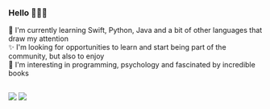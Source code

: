 ### Hello 🙋🏻‍♀️

🌱 I'm currently learning Swift, Python, Java and a bit of other languages that draw my attention</br>
✨ I'm looking for opportunities to learn and start being part of the community, but also to enjoy</br>
👀 I'm interesting in programming, psychology and fascinated by incredible books</br>

  
  ##
  
<div>
   <a href = "mailto:mariaafv@hotmail.com"><img src="https://img.shields.io/badge/-Gmail-%23333?style=for-the-badge&logo=gmail&logoColor=white" target="_blank"></a>
  <a href="https://www.linkedin.com/in/maria-aida-vit%C3%B3ria-083896205/" target="_blank"><img src="https://img.shields.io/badge/-LinkedIn-%230077B5?style=for-the-badge&logo=linkedin&logoColor=white" target="_blank"></a> 
  
  
</div>
